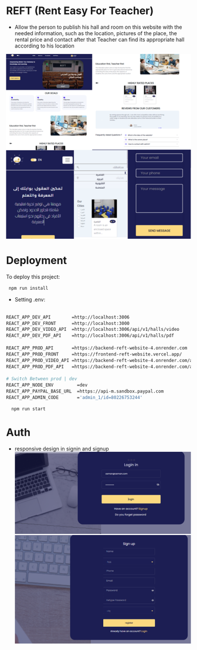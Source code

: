 
# REFT (Rent Easy For Teacher)

* Allow the person to publish his hall and room on this website with the needed information, such as the location, pictures of the place, the rental price and contact after that Teacher can find its appropriate hall according to his location







![App Screenshot](./screenshots/background.png)


# Deployment

To deploy this project:

```bash
 npm run install
```


- Setting .env:
```bash

REACT_APP_DEV_API        =http://localhost:3006
REACT_APP_DEV_FRONT      =http://localhost:3000
REACT_APP_DEV_VIDEO_API  =http://localhost:3006/api/v1/halls/video
REACT_APP_DEV_PDF_API    =http://localhost:3006/api/v1/halls/pdf

REACT_APP_PROD_API       =https://backend-reft-website-4.onrender.com
REACT_APP_PROD_FRONT     =https://frontend-reft-website.vercel.app/
REACT_APP_PROD_VIDEO_API =https://backend-reft-website-4.onrender.com/api/v1/halls/video
REACT_APP_PROD_PDF_API   =https://backend-reft-website-4.onrender.com/api/v1/halls/pdf

# Switch Between prod | dev
REACT_APP_NODE_ENV         =dev
REACT_APP_PAYPAL_BASE_URL  =https://api-m.sandbox.paypal.com
REACT_APP_ADMIN_CODE       ='admin_1/id=80226753244'


```
```bash
  npm run start
```
# Auth
* responsive design in signin and signup
![App Screenshot](./screenshots/1.PNG)
![App Screenshot](./screenshots/10.PNG)


